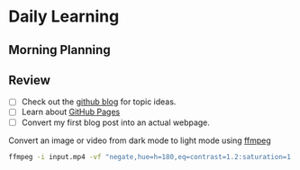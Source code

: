 # Daily Learning

 ## Morning Planning

## Review

- [ ] Check out the [github blog](https://github.blog/) for topic ideas.
- [ ] Learn about [GitHub Pages](https://skills.github.com/#first-day-on-github)
- [ ] Convert my first blog post into an actual webpage.

Convert an image or video from dark mode to light mode using [ffmpeg](https://www.ffmpeg.org)

``` bash
ffmpeg -i input.mp4 -vf "negate,hue=h=180,eq=contrast=1.2:saturation=1.1" output.mp4
```

